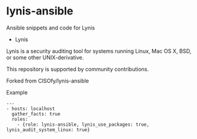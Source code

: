 # lynis-ansible

Ansible snippets and code for Lynis

* Lynis

Lynis is a security auditing tool for systems running Linux, Mac OS X, BSD, or some other UNIX-derivative.

This repository is supported by community contributions.

Forked from CISOfy/lynis-ansible

Example

```
---
- hosts: localhost
  gather_facts: true
  roles:
    - {role: lynis-ansible, lynis_use_packages: true, lynis_audit_system_linux: true}
```
